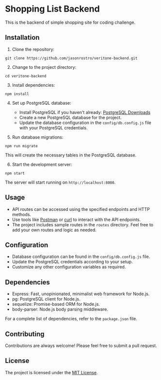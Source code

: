 # Shopping List Backend

This is the backend of simple shopping site for coding challenge.

## Installation

1. Clone the repository:

```
git clone https://github.com/jasonrostro/veritone-backend.git
```

2. Change to the project directory:

```
cd veritone-backend
```

3. Install dependencies:

```
npm install
```

4. Set up PostgreSQL database:

   - Install PostgreSQL if you haven't already: [PostgreSQL Downloads](https://www.postgresql.org/download/)
   - Create a new PostgreSQL database for the project.
   - Update the database configuration in the `config/db.config.js` file with your PostgreSQL credentials.

5. Run database migrations:

```
npm run migrate
```

This will create the necessary tables in the PostgreSQL database.

6. Start the development server:

```
npm start
```

The server will start running on `http://localhost:8000`.

## Usage

- API routes can be accessed using the specified endpoints and HTTP methods.
- Use tools like [Postman](https://www.postman.com/) or [curl](https://curl.se/) to interact with the API endpoints.
- The project includes sample routes in the `routes` directory. Feel free to add your own routes and logic as needed.

## Configuration

- Database configuration can be found in the `config/db.config.js` file.
- Update the PostgreSQL credentials according to your setup.
- Customize any other configuration variables as required.

## Dependencies

- Express: Fast, unopinionated, minimalist web framework for Node.js.
- pg: PostgreSQL client for Node.js.
- sequelize: Promise-based ORM for Node.js.
- body-parser: Node.js body parsing middleware.

For a complete list of dependencies, refer to the `package.json` file.

## Contributing

Contributions are always welcome! Please feel free to submit a pull request.

## License

The project is licensed under the [MIT License](LICENSE).
